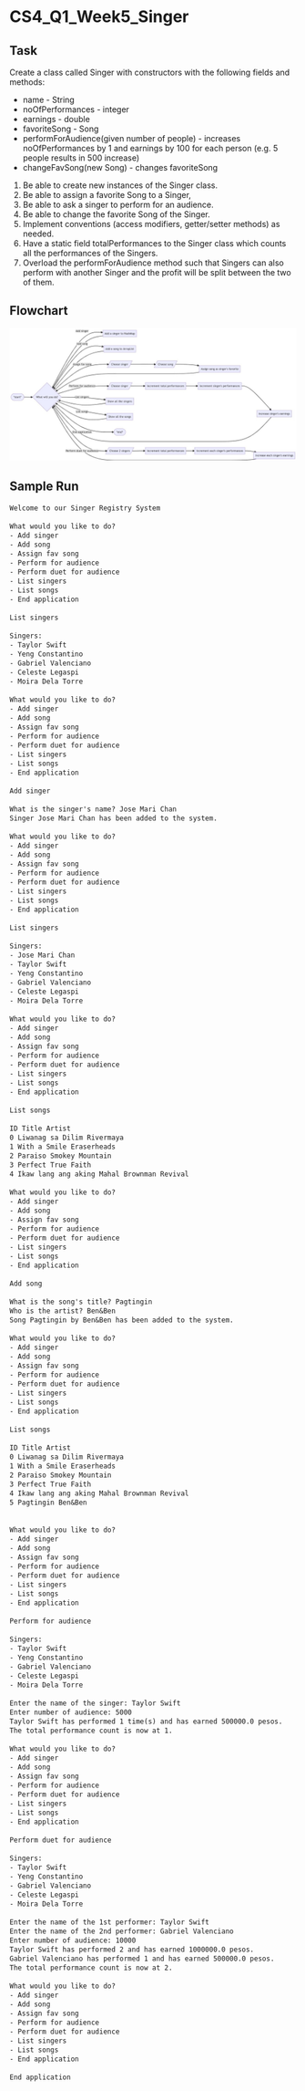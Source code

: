 # CS4_Q1_Week5_Singer

## Task

Create a class called Singer with constructors with the following fields and methods:
- name - String
- noOfPerformances - integer
- earnings - double
- favoriteSong - Song
- performForAudience(given number of people) - increases noOfPerformances by 1 and earnings by 100 for each person (e.g. 5 people results in 500 increase)
- changeFavSong(new Song) - changes favoriteSong

1. Be able to create new instances of the Singer class.
2. Be able to assign a favorite Song to a Singer,
3. Be able to ask a singer to perform for an audience.
4. Be able to change the favorite Song of the Singer.
5. Implement conventions (access modifiers, getter/setter methods) as needed.
6. Have a static field totalPerformances to the Singer class which counts all the performances of the Singers.
7. Overload the performForAudience method such that Singers can also perform with another Singer and the profit will be split between the two of them.

## Flowchart
![qownnotes-media-RIrEXa](README.jpg)

## Sample Run

```
Welcome to our Singer Registry System

What would you like to do?
- Add singer
- Add song
- Assign fav song
- Perform for audience
- Perform duet for audience
- List singers
- List songs
- End application

List singers

Singers:
- Taylor Swift
- Yeng Constantino
- Gabriel Valenciano
- Celeste Legaspi
- Moira Dela Torre

What would you like to do?
- Add singer
- Add song
- Assign fav song
- Perform for audience
- Perform duet for audience
- List singers
- List songs
- End application

Add singer

What is the singer's name? Jose Mari Chan
Singer Jose Mari Chan has been added to the system.

What would you like to do?
- Add singer
- Add song
- Assign fav song
- Perform for audience
- Perform duet for audience
- List singers
- List songs
- End application

List singers

Singers:
- Jose Mari Chan
- Taylor Swift
- Yeng Constantino
- Gabriel Valenciano
- Celeste Legaspi
- Moira Dela Torre

What would you like to do?
- Add singer
- Add song
- Assign fav song
- Perform for audience
- Perform duet for audience
- List singers
- List songs
- End application

List songs

ID Title Artist
0 Liwanag sa Dilim Rivermaya
1 With a Smile Eraserheads
2 Paraiso Smokey Mountain
3 Perfect True Faith
4 Ikaw lang ang aking Mahal Brownman Revival

What would you like to do?
- Add singer
- Add song
- Assign fav song
- Perform for audience
- Perform duet for audience
- List singers
- List songs
- End application

Add song

What is the song's title? Pagtingin
Who is the artist? Ben&Ben
Song Pagtingin by Ben&Ben has been added to the system.

What would you like to do?
- Add singer
- Add song
- Assign fav song
- Perform for audience
- Perform duet for audience
- List singers
- List songs
- End application

List songs

ID Title Artist
0 Liwanag sa Dilim Rivermaya
1 With a Smile Eraserheads
2 Paraiso Smokey Mountain
3 Perfect True Faith
4 Ikaw lang ang aking Mahal Brownman Revival
5 Pagtingin Ben&Ben


What would you like to do?
- Add singer
- Add song
- Assign fav song
- Perform for audience
- Perform duet for audience
- List singers
- List songs
- End application

Perform for audience

Singers:
- Taylor Swift
- Yeng Constantino
- Gabriel Valenciano
- Celeste Legaspi
- Moira Dela Torre

Enter the name of the singer: Taylor Swift
Enter number of audience: 5000
Taylor Swift has performed 1 time(s) and has earned 500000.0 pesos.
The total performance count is now at 1.

What would you like to do?
- Add singer
- Add song
- Assign fav song
- Perform for audience
- Perform duet for audience
- List singers
- List songs
- End application

Perform duet for audience

Singers:
- Taylor Swift
- Yeng Constantino
- Gabriel Valenciano
- Celeste Legaspi
- Moira Dela Torre

Enter the name of the 1st performer: Taylor Swift
Enter the name of the 2nd performer: Gabriel Valenciano
Enter number of audience: 10000
Taylor Swift has performed 2 and has earned 1000000.0 pesos.
Gabriel Valenciano has performed 1 and has earned 500000.0 pesos.
The total performance count is now at 2.

What would you like to do?
- Add singer
- Add song
- Assign fav song
- Perform for audience
- Perform duet for audience
- List singers
- List songs
- End application

End application
```
